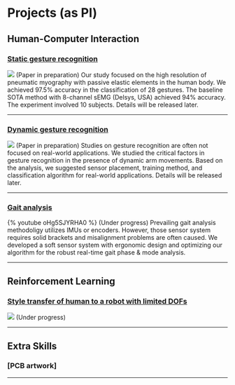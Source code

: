 # Projects (as PI)

## Human-Computer Interaction

### [Static gesture recognition](/sample_page)
<img src="images/dummy_thumbnail.jpg?raw=true"/>
(Paper in preparation)
Our study focused on the high resolution of pneumatic myography with passive elastic elements in the human body. We achieved 97.5% accuracy in the classification of 28 gestures. The baseline SOTA method with 8-channel sEMG (Delsys, USA) achieved 94% accuracy.
The experiment involved 10 subjects. Details will be released later.

---
### [Dynamic gesture recognition](/pdf/sample_presentation.pdf)
<img src="images/dummy_thumbnail.jpg?raw=true"/>
(Paper in preparation)
Studies on gesture recognition are often not focused on real-world applications. We studied the critical factors in gesture recognition in the presence of dynamic arm movements. Based on the analysis, we suggested sensor placement, training method, and classification algorithm for real-world applications.
Details will be released later.

---
### [Gait analysis](http://example.com/)
{% youtube oHg5SJYRHA0 %}
(Under progress)
Prevailing gait analysis methodoligy utilizes IMUs or encoders. However, those sensor system requires solid brackets and misalignment problems are often caused. We developed a soft sensor system with ergonomic design and optimizing our algorithm for the robust real-time gait phase & mode analysis.

---

## Reinforcement Learning

### [Style transfer of human to a robot with limited DOFs](/sample_page)
<img src="images/dummy_thumbnail.jpg?raw=true"/>
(Under progress)


---

## Extra Skills

### [PCB artwork]




---
<!-- <p style="font-size:11px">Page template forked from <a href="https://github.com/evanca/quick-portfolio">evanca</a></p> -->
<!-- Remove above link if you don't want to attibute -->
